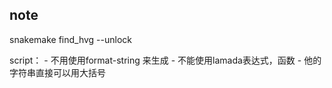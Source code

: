## note

snakemake find_hvg --unlock 

script：
    - 不用使用format-string 来生成
    - 不能使用lamada表达式，函数
    - 他的字符串直接可以用大括号